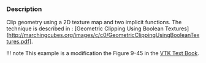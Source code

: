 ### Description
Clip geometry using a 2D texture map and two implicit functions. The
technique is described in : [Geometric Clipping Using Boolean
Textures](http://marchingcubes.org/images/c/c0/GeometricClippingUsingBooleanTextures.pdf].

!!! note
    This example is a modification the Figure 9-45 in the [VTK Text Book](https://www.kitware.com/products/books/VTKTextbook.pdf).
